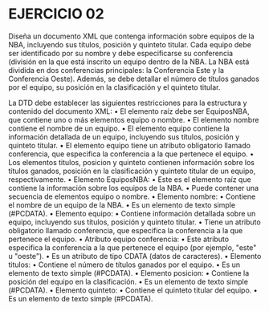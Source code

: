 # EJERCICIO 02

Diseña un documento XML que contenga información sobre equipos de la NBA,
incluyendo sus títulos, posición y quinteto titular.
Cada equipo debe ser identificado por su nombre y debe especificarse su conferencia
(división en la que está inscrito un equipo dentro de la NBA. La NBA está dividida en dos
conferencias principales: la Conferencia Este y la Conferencia Oeste). Además, se debe
detallar el número de títulos ganados por el equipo, su posición en la clasificación y el
quinteto titular.

La DTD debe establecer las siguientes restricciones para la estructura y contenido del
documento XML:
• El elemento raíz debe ser EquiposNBA, que contiene uno o más elementos
equipo o nombre.
• El elemento nombre contiene el nombre de un equipo.
• El elemento equipo contiene la información detallada de un equipo, incluyendo
sus títulos, posición y quinteto titular.
• El elemento equipo tiene un atributo obligatorio llamado conferencia, que
especifica la conferencia a la que pertenece el equipo.
• Los elementos titulos, posicion y quinteto contienen información sobre los títulos
ganados, posición en la clasificación y quinteto titular de un equipo,
respectivamente.
• Elemento EquiposNBA:
• Este es el elemento raíz que contiene la información sobre los equipos
de la NBA.
• Puede contener una secuencia de elementos equipo o nombre.
• Elemento nombre:
• Contiene el nombre de un equipo de la NBA.
• Es un elemento de texto simple (#PCDATA).
• Elemento equipo:
• Contiene información detallada sobre un equipo, incluyendo sus títulos,
posición y quinteto titular.
• Tiene un atributo obligatorio llamado conferencia, que especifica la
conferencia a la que pertenece el equipo.
• Atributo equipo conferencia:
• Este atributo especifica la conferencia a la que pertenece el equipo (por
ejemplo, "este" u "oeste").
• Es un atributo de tipo CDATA (datos de caracteres).
• Elemento titulos:
• Contiene el número de títulos ganados por el equipo.
• Es un elemento de texto simple (#PCDATA).
• Elemento posicion:
• Contiene la posición del equipo en la clasificación.
• Es un elemento de texto simple (#PCDATA).
• Elemento quinteto:
• Contiene el quinteto titular del equipo.
• Es un elemento de texto simple (#PCDATA).